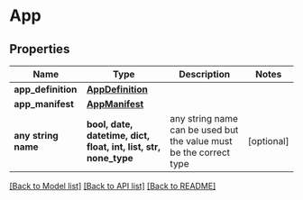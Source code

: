 # App


## Properties
Name | Type | Description | Notes
------------ | ------------- | ------------- | -------------
**app_definition** | [**AppDefinition**](AppDefinition.md) |  | 
**app_manifest** | [**AppManifest**](AppManifest.md) |  | 
**any string name** | **bool, date, datetime, dict, float, int, list, str, none_type** | any string name can be used but the value must be the correct type | [optional]

[[Back to Model list]](../README.md#documentation-for-models) [[Back to API list]](../README.md#documentation-for-api-endpoints) [[Back to README]](../README.md)


